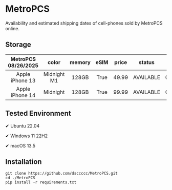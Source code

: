 # MetroPCS
Availability and estimated shipping dates of cell-phones sold by MetroPCS online.
## Storage
|MetroPCS 08/26/2025|color|memory|eSIM|price|status|shipping from|shipping to|
|:--:|:--:|:--:|:--:|:--:|:--:|:--:|:--:|
|Apple iPhone 13|Midnight M1|128GB|True|49.99|AVAILABLE|08/25/2025|09/02/2025|
|Apple iPhone 14|Midnight|128GB|True|99.99|AVAILABLE|08/25/2025|09/02/2025|

## Tested Environment
✔ Ubuntu 22.04

✔ Windows 11 22H2

✔ macOS 13.5
## Installation
```
git clone https://github.com/dsccccc/MetroPCS.git
cd ./MetroPCS
pip install -r requirements.txt
```

